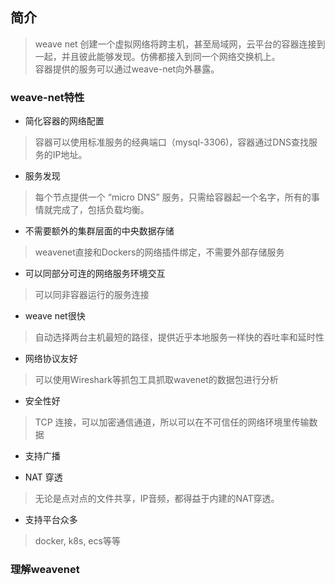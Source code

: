 ## 简介
> weave net 创建一个虚拟网络将跨主机，甚至局域网，云平台的容器连接到一起，并且彼此能够发现。仿佛都接入到同一个网络交换机上。  
容器提供的服务可以通过weave-net向外暴露。

### weave-net特性
+ 简化容器的网络配置 
> 容器可以使用标准服务的经典端口（mysql-3306)，容器通过DNS查找服务的IP地址。

+ 服务发现
> 每个节点提供一个 “micro DNS” 服务，只需给容器起一个名字，所有的事情就完成了，包括负载均衡。

+ 不需要额外的集群层面的中央数据存储
> weavenet直接和Dockers的网络插件绑定，不需要外部存储服务

+ 可以同部分可连的网络服务环境交互
> 可以同非容器运行的服务连接

+ weave net很快
> 自动选择两台主机最短的路径，提供近乎本地服务一样快的吞吐率和延时性

+ 网络协议友好
> 可以使用Wireshark等抓包工具抓取wavenet的数据包进行分析

+ 安全性好
> TCP 连接，可以加密通信通道，所以可以在不可信任的网络环境里传输数据

+ 支持广播

+ NAT 穿透
> 无论是点对点的文件共享，IP音频，都得益于内建的NAT穿透。

+ 支持平台众多
> docker, k8s, ecs等等

### 理解weavenet

